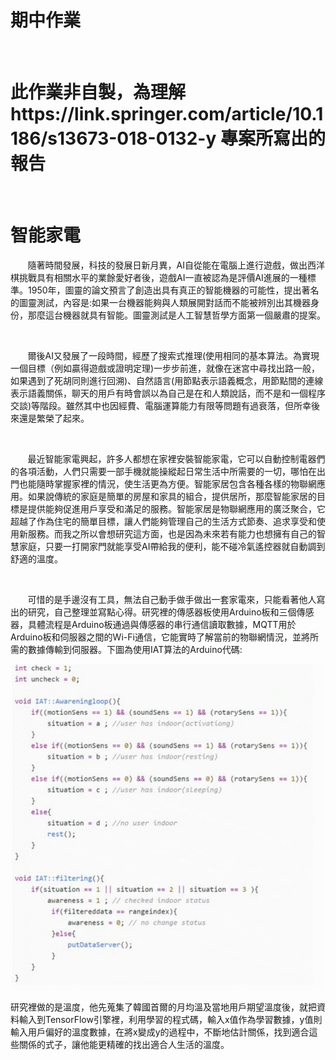 <h1>期中作業</h1>
<br>
<h1>此作業非自製，為理解https://link.springer.com/article/10.1186/s13673-018-0132-y 專案所寫出的報告</h1>
<br>
<h1>智能家電</h1>
<p>&nbsp&nbsp&nbsp&nbsp&nbsp&nbsp&nbsp隨著時間發展，科技的發展日新月異，AI自從能在電腦上進行遊戲，做出西洋棋挑戰具有相關水平的業餘愛好者後，遊戲AI一直被認為是評價AI進展的一種標準。1950年，圖靈的論文預言了創造出具有真正的智能機器的可能性，提出著名的圖靈測試，內容是:如果一台機器能夠與人類展開對話而不能被辨別出其機器身份，那麼這台機器就具有智能。圖靈測試是人工智慧哲學方面第一個嚴肅的提案。</p>
  <br>
 <p>&nbsp&nbsp&nbsp&nbsp&nbsp&nbsp&nbsp爾後AI又發展了一段時間，經歷了搜索式推理(使用相同的基本算法。為實現一個目標（例如贏得遊戲或證明定理)一步步前進，就像在迷宮中尋找出路一般，如果遇到了死胡同則進行回溯)、自然語言(用節點表示語義概念，用節點間的連線表示語義關係，聊天的用戶有時會誤以為自己是在和人類說話，而不是和一個程序交談)等階段。雖然其中也因經費、電腦運算能力有限等問題有過衰落，但所幸後來還是繁榮了起來。</p>
 <br>
<p>&nbsp&nbsp&nbsp&nbsp&nbsp&nbsp&nbsp最近智能家電興起，許多人都想在家裡安裝智能家電，它可以自動控制電器們的各項活動，人們只需要一部手機就能操縱起日常生活中所需要的一切，哪怕在出門也能隨時掌握家裡的情況，使生活更為方便。智能家居包含各種各樣的物聯網應用。如果說傳統的家庭是簡單的房屋和家具的組合，提供居所，那麼智能家居的目標是提供能夠促進用戶享受和滿足的服務。智能家居是物聯網應用的廣泛聚合，它超越了作為住宅的簡單目標，讓人們能夠管理自己的生活方式節奏、追求享受和使用新服務。而我之所以會想研究這方面，也是因為未來若有能力也想擁有自己的智慧家庭，只要一打開家門就能享受AI帶給我的便利，能不碰冷氣遙控器就自動調到舒適的溫度。</p>
<br>
<p>&nbsp&nbsp&nbsp&nbsp&nbsp&nbsp&nbsp可惜的是手邊沒有工具，無法自己動手做手做出一套家電來，只能看著他人寫出的研究，自己整理並寫點心得。研究裡的傳感器板使用Arduino板和三個傳感器，具體流程是Arduino板通過與傳感器的串行通信讀取數據，MQTT用於Arduino板和伺服器之間的Wi-Fi通信，它能實時了解當前的物聯網情況，並將所需的數據傳輸到伺服器。下圖為使用IAT算法的Arduino代碼:</p>

![image](https://github.com/yuexialiuye/ai110b/blob/main/%E6%9C%9F%E4%B8%AD/1.png)
  
<p>研究裡做的是溫度，他先蒐集了韓國首爾的月均溫及當地用戶期望溫度後，就把資料輸入到TensorFlow引擎裡，利用學習的程式碼，輸入x值作為學習數據，y值則輸入用戶偏好的溫度數據，在將x變成y的過程中，不斷地估計關係，找到適合這些關係的式子，讓他能更精確的找出適合人生活的溫度。
